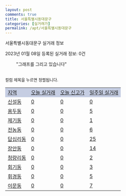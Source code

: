 ```yaml
---
layout: post
comments: true
title: 서울특별시동대문구
categories: [실거래가]
permalink: /apt/서울특별시동대문구
---
```


서울특별시동대문구 실거래 정보

2023년 01월 08일 등록된 실거래 정보: 0건

<!--<script async src="https://pagead2.googlesyndication.com/pagead/js/adsbygoogle.js?client=ca-pub-3485438051770037"
 crossorigin="anonymous"></script>-->

<script type="text/javascript">
  google.charts.load('current', {'packages':['corechart']});
  google.charts.setOnLoadCallback(drawChart);

  function drawChart() {
    var data = google.visualization.arrayToDataTable([['거래일', '매매', '전월세', '전매'], ['21-01', 0, 8, 0], ['21-02', 0, 1, 0], ['21-03', 1, 1, 0], ['21-04', 0, 3, 0], ['21-05', 1, 6, 0], ['21-06', 0, 2, 0], ['21-07', 2, 34, 0], ['21-08', 65, 130, 1], ['21-09', 3, 11, 0], ['21-10', 1, 1, 0], ['21-11', 2, 5, 0], ['21-12', 2, 10, 0], ['22-01', 32, 364, 0], ['22-02', 46, 477, 0], ['22-03', 67, 479, 2], ['22-04', 77, 458, 0], ['22-05', 68, 476, 0], ['22-06', 36, 463, 0], ['22-07', 30, 581, 0], ['22-08', 38, 498, 0], ['22-09', 25, 517, 0], ['22-10', 25, 475, 0], ['22-11', 30, 425, 0], ['22-12', 17, 349, 0], ['23-01', 1, 31, 0]]);

    var options = {
      title: '최근 1년간 유형별 거래량 추이',
      legend: { position: 'bottom' }
    };

    setTimeout(function() {
        var chart = new google.visualization.LineChart(document.getElementById('columnchart_material'));
        chart.draw(data, (options));
        document.getElementById('loading').style.display = 'none';
        var dayLabel = (new Date()).getDay();
        if (dayLabel < 2) {
            sorttable.innerSortFunction.apply(document.getElementById('week'), []);
            sorttable.innerSortFunction.apply(document.getElementById('week'), []);        
        }
        else {
            sorttable.innerSortFunction.apply(document.getElementById('today'), []);
            sorttable.innerSortFunction.apply(document.getElementById('today'), []);
        }
    }, 200);

  }
</script>

<div id="loading" style="z-index:20; display: block; margin-left: 35px">"그래프를 그리고 있습니다"</div>
<div id="columnchart_material" style="width: 95%; margin-left: -35px; display: block"></div>
<!--<div style="width: 95%; margin-left: -35px; display: block">
      <script async src="https://pagead2.googlesyndication.com/pagead/js/adsbygoogle.js?client=ca-pub-3485438051770037"
          crossorigin="anonymous"></script>
      <ins class="adsbygoogle"
          style="display:block"
          data-ad-format="fluid"
          data-ad-layout-key="-fb+5w+4e-db+86"
          data-ad-client="ca-pub-3485438051770037"
          data-ad-slot="1827090281"></ins>
      <script>
          (adsbygoogle = window.adsbygoogle || []).push({});
      </script>
</div>-->
<br>

<font size='small' style='font-size: small;'>컬럼 제목을 누르면 정렬됩니다.</font>
<table class="sortable">
  <tr style='background-color: rgba(114, 132, 186,0.4);'>
    <td id="region"><a href="#">지역</a></td>
    <td id="today"><a href="#">오늘 실거래</a></td>
    <td id="today_new"><a href="#">오늘 신고가</a></td>
    <td id="week"><a href="#">일주일 실거래</a></td>
  </tr>

  
  <tr class="item">
    <td><a href="서울특별시동대문구신설동">신설동</a></td>
    <td><a href="서울특별시동대문구신설동">0</a></td>
    <td><a href="서울특별시동대문구신설동">0</a></td>
    <td><a href="서울특별시동대문구신설동">0</a></td>
  </tr>
    

  <tr class="item">
    <td><a href="서울특별시동대문구용두동">용두동</a></td>
    <td><a href="서울특별시동대문구용두동">0</a></td>
    <td><a href="서울특별시동대문구용두동">0</a></td>
    <td><a href="서울특별시동대문구용두동">5</a></td>
  </tr>
    

  <tr class="item">
    <td><a href="서울특별시동대문구제기동">제기동</a></td>
    <td><a href="서울특별시동대문구제기동">0</a></td>
    <td><a href="서울특별시동대문구제기동">0</a></td>
    <td><a href="서울특별시동대문구제기동">1</a></td>
  </tr>
    

  <tr class="item">
    <td><a href="서울특별시동대문구전농동">전농동</a></td>
    <td><a href="서울특별시동대문구전농동">0</a></td>
    <td><a href="서울특별시동대문구전농동">0</a></td>
    <td><a href="서울특별시동대문구전농동">6</a></td>
  </tr>
    

  <tr class="item">
    <td><a href="서울특별시동대문구답십리동">답십리동</a></td>
    <td><a href="서울특별시동대문구답십리동">0</a></td>
    <td><a href="서울특별시동대문구답십리동">0</a></td>
    <td><a href="서울특별시동대문구답십리동">25</a></td>
  </tr>
    

  <tr class="item">
    <td><a href="서울특별시동대문구장안동">장안동</a></td>
    <td><a href="서울특별시동대문구장안동">0</a></td>
    <td><a href="서울특별시동대문구장안동">0</a></td>
    <td><a href="서울특별시동대문구장안동">14</a></td>
  </tr>
    

  <tr class="item">
    <td><a href="서울특별시동대문구청량리동">청량리동</a></td>
    <td><a href="서울특별시동대문구청량리동">0</a></td>
    <td><a href="서울특별시동대문구청량리동">0</a></td>
    <td><a href="서울특별시동대문구청량리동">2</a></td>
  </tr>
    

  <tr class="item">
    <td><a href="서울특별시동대문구회기동">회기동</a></td>
    <td><a href="서울특별시동대문구회기동">0</a></td>
    <td><a href="서울특별시동대문구회기동">0</a></td>
    <td><a href="서울특별시동대문구회기동">3</a></td>
  </tr>
    

  <tr class="item">
    <td><a href="서울특별시동대문구휘경동">휘경동</a></td>
    <td><a href="서울특별시동대문구휘경동">0</a></td>
    <td><a href="서울특별시동대문구휘경동">0</a></td>
    <td><a href="서울특별시동대문구휘경동">5</a></td>
  </tr>
    

  <tr class="item">
    <td><a href="서울특별시동대문구이문동">이문동</a></td>
    <td><a href="서울특별시동대문구이문동">0</a></td>
    <td><a href="서울특별시동대문구이문동">0</a></td>
    <td><a href="서울특별시동대문구이문동">7</a></td>
  </tr>
    


</table>


    